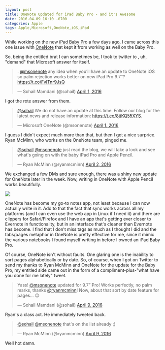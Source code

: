 ```yaml
---
layout: post
title: OneNote Updated for iPad Baby Pro - and it's Awesome
date: 2016-04-09 16:10 -0700
categories: Apple
tags: Apple,Microsoft,OneNote,iOS,iPad
---
```


While working on the new [iPad Baby Pro][1] a few days ago, I came across this one issue with [OneNote][2] that kept it from working as well on the Baby Pro. 

So, being the entitled brat I can sometimes be, I took to twitter to , uh, "demand" that Microsoft answer for itself.
<!-- more -->
<blockquote class="twitter-tweet" data-lang="en"><p lang="en" dir="ltr">. <a href="https://twitter.com/msonenote">@msonenote</a> any idea when you’ll have an update to OneNote iOS so palm rejection works better on new iPad Pro 9.7″? <a href="https://t.co/FvITnr9JsQ">https://t.co/FvITnr9JsQ</a></p>&mdash; Sohail Mamdani (@sohail) <a href="https://twitter.com/sohail/status/715934974906654724">April 1, 2016</a></blockquote> <script async src="//platform.twitter.com/widgets.js" charset="utf-8"></script>

I got the rote answer from them.

<blockquote class="twitter-tweet" data-lang="en"><p lang="en" dir="ltr"><a href="https://twitter.com/sohail">@sohail</a> We do not have an update at this time. Follow our blog for the latest news and release information: <a href="https://t.co/8jtKQ55XYS">https://t.co/8jtKQ55XYS</a>.</p>&mdash; Microsoft OneNote (@msonenote) <a href="https://twitter.com/msonenote/status/715976526592868352">April 1, 2016</a></blockquote> <script async src="//platform.twitter.com/widgets.js" charset="utf-8"></script>

I guess I didn't expect much more than that, but then I got a nice surprice. Ryan McMinn, who works on the OneNote team, pinged me.

<blockquote class="twitter-tweet" data-lang="en"><p lang="en" dir="ltr"><a href="https://twitter.com/sohail">@sohail</a> <a href="https://twitter.com/msonenote">@msonenote</a> just read the blog, we will take a look and see what&#39;s going on with the baby iPad Pro and Apple Pencil.</p>&mdash; Ryan McMinn (@ryanmcminn) <a href="https://twitter.com/ryanmcminn/status/716341856548691968">April 2, 2016</a></blockquote> <script async src="//platform.twitter.com/widgets.js" charset="utf-8"></script>

We exchanged a few DMs and sure enough, there was a shiny new update for OneNote later in the week. Now, writing in OneNote with Apple Pencil works beautifully.

![][image-1]

OneNote has become my go-to notes app, not least because I can now actually write in it. Add to that the fact that sync works across all my platforms (and I can even use the web app in Linux if I need it) and there are clippers for Safari/Firefox and I have an app that's getting ever closer to Evernote in functionality, but in an interface that's cleaner than Evernote has become. I find that I don't miss tags as much as I thought I did and the tabs/pages metaphor in OneNote is pretty effective for me, since it mimic the various notebooks I found myself writing in before I owned an iPad Baby Pro. 

Of course, OneNote isn't without faults. One glaring one is the inability to sort pages alphabetically or by date. So, of course, when I got on Twitter to send my thanks to Ryan McMinn and OneNote for the update for the Baby Pro, my entitled side came out in the form of a compliment-plus-"what have you done for me lately" tweet. 

<blockquote class="twitter-tweet" data-lang="en"><p lang="en" dir="ltr">Yass! <a href="https://twitter.com/msonenote">@msonenote</a> updated for 9.7” Pro! Works perfectly, no palm marks, thanks <a href="https://twitter.com/ryanmcminn">@ryanmcminn</a>! Now, about that sort by date feature for pages… 😉</p>&mdash; Sohail Mamdani (@sohail) <a href="https://twitter.com/sohail/status/718862632841715712">April 9, 2016</a></blockquote> <script async src="//platform.twitter.com/widgets.js" charset="utf-8"></script>

Ryan's a class act. He immediately tweeted back.

<blockquote class="twitter-tweet" data-lang="en"><p lang="en" dir="ltr"><a href="https://twitter.com/sohail">@sohail</a> <a href="https://twitter.com/msonenote">@msonenote</a> that&#39;s on the list already ;)</p>&mdash; Ryan McMinn (@ryanmcminn) <a href="https://twitter.com/ryanmcminn/status/718865132370046976">April 9, 2016</a></blockquote> <script async src="//platform.twitter.com/widgets.js" charset="utf-8"></script>

Well hot damn.

[1]:	http://lowlyadmin.com/apple/2016/03/31/babypro-bigpro/
[2]:	http://onenote.com

[image-1]:	http://sohailmamdani.github.io/img/2014-04-09-onenote-updated.png
